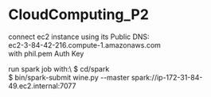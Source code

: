 # CloudComputing_P2
 connect ec2 instance using its Public DNS:\
 ec2-3-84-42-216.compute-1.amazonaws.com\
 with phil.pem Auth Key
 
 run spark job with:\ 
$ cd/spark\
$ bin/spark-submit wine.py --master spark://ip-172-31-84-49.ec2.internal:7077

